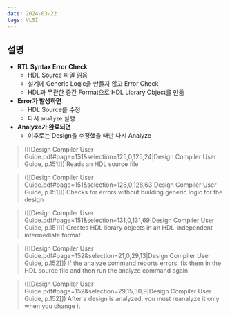 ```yaml
---
date: 2024-03-22
tags: VLSI
---
```


## 설명

- **RTL Syntax Error Check**
	- HDL Source 파일 읽음
	- 설계에 Generic Logic을 만들지 않고 Error Check
	- HDL과 무관한 중간 Format으로 HDL Library Object를 만듦
- **Error가 발생하면**
	- HDL Source를 수정
	- 다시 `analyze` 실행
- **Analyze가 완료되면**
	- 이후로는 Design을 수정했을 때만 다시 Analyze

> ([[Design Compiler User Guide.pdf#page=151&selection=125,0,125,24|Design Compiler User Guide, p.151]])
> Reads an HDL source file

> ([[Design Compiler User Guide.pdf#page=151&selection=128,0,128,63|Design Compiler User Guide, p.151]])
> Checks for errors without building generic logic for the design

> ([[Design Compiler User Guide.pdf#page=151&selection=131,0,131,69|Design Compiler User Guide, p.151]])
> Creates HDL library objects in an HDL-independent intermediate format

> ([[Design Compiler User Guide.pdf#page=152&selection=21,0,29,13|Design Compiler User Guide, p.152]])
> If the analyze command reports errors, fix them in the HDL source file and then run the analyze command again

> ([[Design Compiler User Guide.pdf#page=152&selection=29,15,30,9|Design Compiler User Guide, p.152]])
> After a design is analyzed, you must reanalyze it only when you change it

